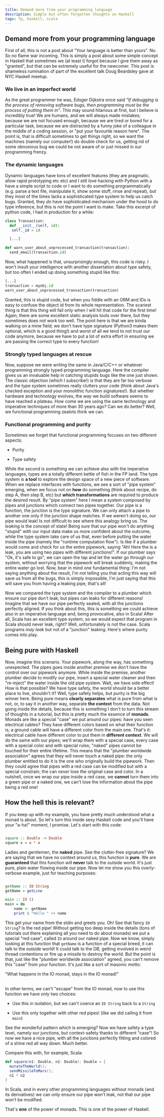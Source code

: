 ```yaml
---
title: Demand more from your programming language
description: Simple but often forgotten thoughts on Haskell
tags: fp, haskell, scala
---
```


## Demand more from your programming language

First of all, this is not a post about "Your language is better than yours".
No. So no flame war incoming. This is simply a post about some simple concept
in Haskell that sometimes we (at least I) forgot because I give them away as
"granted", but that can be extremely useful for the newcomer. This post is
shameless rumination of part of the excellent talk Doug Beardsley gave at
NYC Haskell meetup.

### We live in an imperfect world

As the great programmer he was, Edsger Dijkstra once said _"If debugging is
the process of removing software bugs, then programming must be the process of
putting them in"_. This may sound hilarious at first, but I believe is
incredibly true! We are humans, and we will always made mistakes; because we
are not focused enough, because we are tired or bored for a particular task,
because we are distracted by a funny joke of a colleague in the middle of a
coding session, or "put your favourite reason here". The point is, that is
difficult sometimes to get things right, so we want the machines (namely our
computer!) do double check for us, getting rid of some obnoxious bug we could
be not aware of or just missed in our programming frenzy.

### The dynamic languages

Dynamic languages have tons of excellent features (they are pragmatic, allow
rapid prototyping etc etc) and I still love hacking with Python with a have
a simple script to code or I want to do something programmatically (e.g.
parse a text file, manipulate it, show some stuff, rinse and repeat), but they
most of the times lacks a sophisticated type system to help us catch bugs.
Granted, they *do* have sophisticated mechanism under the hood to do type
inference, but this is not the point I want to make. Take this excerpt of 
python code, I had in production for a while:

``` python
class Transaction:
  def __init__(self, id):
   self._id = id

  [...]

def warn_user_about_unprocessed_transaction(transaction):
  send_email(transaction.id)
```

Now, what happened is that, unsurprisingly enough, this code is risky. I won't
insult your intelligence with another dissertation about type safety, but too
often I ended up doing something stupid like this:

``` python
[...]
transaction = myobj.id
warn_user_about_unprocessed_transaction(transaction)
```

Granted, this is stupid code, but when you fiddle with an ORM and IDs is
easy to confuse the object id from its whole representation. The scariest 
thing is that this thing will fail only when I will hit that code for the
first time! Again, there are some excellent static analysis tools over there,
but they sometimes does not work too well. The point here is that we are kinda
walking on a mine field; we don't have type signature (Python3 makes them
optional, which is a good thing!) and worst of all we tend to not trust our
code anymore, because we have to put a lot of extra effort in ensuring we
are passing the correct type to every function!


### Strongly typed languages at rescue

Now, suppose we were writing the same in Java/C/C++ or whatever programming
strongly typed programming language. Here the compiler gives us an invaluable
help in catching stupids bugs like the one just shown. The classic objection
(which I subscribe!) is that they are far too verbose and the type system 
sometimes really clutters your code (think about Java's checked exception
and your monolithic function signatures!). But whether hardware and technology
evolves, the *way* we build software seems to have reached a plateau. How come
we are using the same technology and imperative techniques of more than 30
years ago? Can we do better? Well, we functional programming zealots think we
can.

### Functional programming and purity
Sometimes we forget that functional programming focuses on two different
aspects:

* Purity

* Type safety

While the second is something we can achieve also with the imperative languages,
types are a totally different kettle of fish in the FP land. The type system
is **a tool** to explore the design space of a new piece of software. When we
replace interfaces with functions, we see a sort of "pipe system" emerging,
when we focus not on **how** do something (think about recipe, do step A,
then step B, etc) but **which transformations** are required to produce the
desired result. By "pipe system" here I mean a system composed by pipes and
junctions which connect two pipes together. Our pipe is a function, the junction
is the type signature. We can only attach a pipe to another one only if the
junction shape matches. If we weren't doing so, our pipe would leak! Is not
difficult to see where this analogy bring us. The *leaking* is the concept
of state! Being *sure* that our pipe won't do anything "stupid" with our
input data make us more confident about the outcome, while the type system
take care of us that, even before putting the water inside the pipe (namely
the "runtime computation flow"). Is like if a plumber would come and check
for us the entire pipework, saying "Ah! Here the is a leak, you are using
two pipes with different junctions!". If our plumber says "Ok, it's safe to
go", we can open the tap and let the water go through our system, without
worrying that the pipework will break suddenly, making the entire water go
lost. Now, bear in mind one fundamental thing: I'm not saying anything about
the result, I'm not telling you that acting this way will save us from all
the bugs, this is simply impossible, I'm just saying that this will save you
from having a leaking pipe, that's all!

Now we compared the type system and the compiler to a plumber which ensure
our pipe don't leak; but pipes can leaks for different reasons! Imagine that
we have our pipe perfectly sealed, with all the junctions perfectly aligned.
If you think about this, this is something we could achieve also in an
imperative language and, being provocative, also in Scala! After all, Scala
has an excellent type system, so we would expect that program in Scala should
never leak, right? Well, unfortunately is not the case. Scala programs *may
leak* but not of a "junction" leaking. Here's where purity comes into play.

## Being pure with Haskell

Now, imagine this scenario. Your pipework, along the way, has something 
unexpected. The pipes goes inside another premise we don't
have the control over our pipework anymore. While inside the premise, another
plumber decide to modify our pipe, insert a special water cleaner and then
"re-inject" the water inside the old pipe system. Wait, we have side effect!
How is that possible? We have type safety, the world should be a better place
to live, shouldn't it? Well, type safety helps, but purity is the big winner
here. Being pure means **clearly separates** what is pure from what is not,
or, to say it in another way, separate **the context** from the data. Not
going inside the details, because this is something I don't to turn this
stream of thoughts in a tutorial, but this is pretty much the essence of
**monads**. Monads are like a special "case" we put around our pipes: have
you seen electrical cables? They have different colors based on what their
function is; a ground cable will have a different color from the main one.
That's it: electrical cable have different color to put them in **different
context**. We will do the same with our pipes; we'll wrap them with a special
case, every case with a special color and with special rules; "naked" pipes
cannot be touched for their entire lifetime. This means that the "plumber
worldwide association" agrees that they will never touch a naked pipe: the
only plumber entitled to do it is the one who originally build the pipework.
Then they could agree that pipes with a red case can be modified but with
a special constrain; the can *never* lose the original case and color. In
a nutshell, once we wrap our pipe inside a red case, we **cannot** turn them
into a green pipe or a naked one, we can't lose the information about the
pipe being a red one!

## How the hell this is relevant?

If you keep up with my example, you have pretty much understood what a monad
is about. So let's turn this inside sexy Haskell code and you'll have your
"a-ha!" moment, I promise. Let's start with this code:

``` haskell

square :: Double -> Double
square x = x * x
```

Ladies and gentlemen, the **naked** pipe. See the clutter-free signature? We
are saying that we have no context around us, this function is **pure**.
We are **guaranteed** that this function will **never** talk to the outside
world. It's just pure, plain water flowing inside our pipe. Now let me show
you this overly-verbose example, just for teaching purposes:

``` haskell

getName :: IO String
getName = getLine

main :: IO ()
main = do
    name <- getName
    print $ "Hello " ++ name
```

This get your name from the stdin and greets you. Oh! See that fancy ```IO String```?
Is the red pipe! Without getting too deep inside the details (tons of tutorials out
there explaining all you need to do about monads) we put a special "red case",
called ```IO``` around our naked pipe. Now we know, simply looking at this
function that ```getName``` is a function of a special breed, it can talk
to the outside world! It could talk to the DB, getting involved in weird
thread contentions or fire up a missile to destroy the world. But the point is
that, just like the "plumber worldwide association" agreed, you can't remove
this "case" from your function. It's just like a sort of masonic motto:

<div markdown="1" class="glance-box">
"What happens in the IO monad, stays in the IO monad!"
</div><br>

In other terms, we can't "escape" from the IO monad, now to use this function
we have only two choices:

* Use this in isolation, but we can't coerce an ```IO String``` back to a ```String```

* Use this only together with other red pipes! (like we did calling it from ```main```)

See the wonderful pattern which is emerging? Now we have safety a type level,
namely our junctions, but context-safety thanks to different "case"! So now
we have a nice pipe, with all the junctions perfectly fitting and colored of
a shine red all way down. Much better.

Compare this with, for example, Scala:

``` scala
def square(n1: Double, n2: Double): Double = {
  mutateTheWorld();
  sendMissileToMars();
  n1 * n2
}
```

In Scala, and in every other programming languages without monads (and its
derivatives) we can only ensure our pipe won't leak, not that our pipe won't
be modified.

That's **one** of the power of monads. This is one of the power of Haskell.


